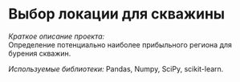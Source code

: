 # Выбор локации для скважины
*Краткое описание проекта:*  
Определение потенциально наиболее прибыльного региона для бурения скважин.
 
*Используемые библиотеки:*
Pandas, Numpy, SciPy, scikit-learn.
